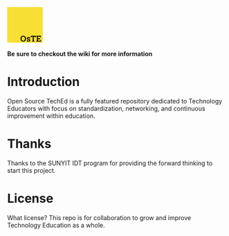 <img src="https://github.com/avertucci/Open-Source-TechEd/blob/master/Images/logo-small.png?raw=true" alt="Open Source TechEd" title="Open Source Technology Education" />

**Be sure to checkout the wiki for more information**

# Introduction

Open Source TechEd is a fully featured repository dedicated to Technology Educators with focus on standardization, networking, and continuous improvement within education.

# Thanks

Thanks to the SUNYIT IDT program for providing the forward thinking to start this project.

# License

What license? This repo is for collaboration to grow and improve Technology Education as a whole.
